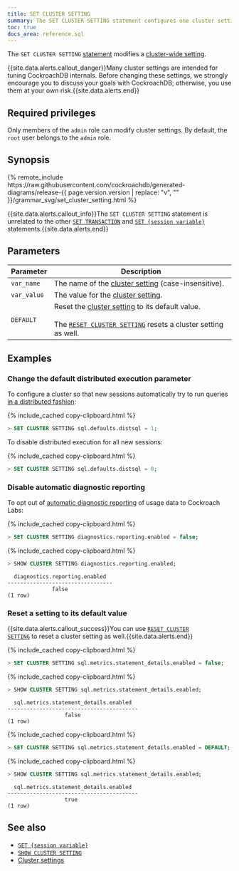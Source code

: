 ```yaml
---
title: SET CLUSTER SETTING
summary: The SET CLUSTER SETTING statement configures one cluster setting.
toc: true
docs_area: reference.sql
---
```


The `SET CLUSTER SETTING` [statement](sql-statements.html) modifies a [cluster-wide setting](cluster-settings.html).

{{site.data.alerts.callout_danger}}Many cluster settings are intended for tuning CockroachDB internals. Before changing these settings, we strongly encourage you to discuss your goals with CockroachDB; otherwise, you use them at your own risk.{{site.data.alerts.end}}


## Required privileges

Only members of the `admin` role can modify cluster settings. By default, the `root` user belongs to the `admin` role.

## Synopsis

<div>
{% remote_include https://raw.githubusercontent.com/cockroachdb/generated-diagrams/release-{{ page.version.version | replace: "v", "" }}/grammar_svg/set_cluster_setting.html %}
</div>

{{site.data.alerts.callout_info}}The <code>SET CLUSTER SETTING</code> statement is unrelated to the other <a href="set-transaction.html"><code>SET TRANSACTION</code></a> and <a href="set-vars.html"><code>SET {session variable}</code></a> statements.{{site.data.alerts.end}}

## Parameters

| Parameter | Description |
|-----------|-------------|
| `var_name` | The name of the [cluster setting](cluster-settings.html) (case-insensitive). |
| `var_value` | The value for the [cluster setting](cluster-settings.html). |
| `DEFAULT` | Reset the [cluster setting](cluster-settings.html) to its default value.<br><br>The [`RESET CLUSTER SETTING`](reset-cluster-setting.html) resets a cluster setting as well. |

## Examples

### Change the default distributed execution parameter

To configure a cluster so that new sessions automatically try to run queries [in a distributed fashion](https://www.cockroachlabs.com/blog/local-and-distributed-processing-in-cockroachdb/):

{% include_cached copy-clipboard.html %}
~~~ sql
> SET CLUSTER SETTING sql.defaults.distsql = 1;
~~~

To disable distributed execution for all new sessions:

{% include_cached copy-clipboard.html %}
~~~ sql
> SET CLUSTER SETTING sql.defaults.distsql = 0;
~~~

### Disable automatic diagnostic reporting

To opt out of [automatic diagnostic reporting](diagnostics-reporting.html) of usage data to Cockroach Labs:

{% include_cached copy-clipboard.html %}
~~~ sql
> SET CLUSTER SETTING diagnostics.reporting.enabled = false;
~~~

{% include_cached copy-clipboard.html %}
~~~ sql
> SHOW CLUSTER SETTING diagnostics.reporting.enabled;
~~~

~~~
  diagnostics.reporting.enabled
---------------------------------
              false
(1 row)
~~~

### Reset a setting to its default value

{{site.data.alerts.callout_success}}You can use <a href="reset-cluster-setting.html"><code>RESET CLUSTER SETTING</code></a> to reset a cluster setting as well.{{site.data.alerts.end}}

{% include_cached copy-clipboard.html %}
~~~ sql
> SET CLUSTER SETTING sql.metrics.statement_details.enabled = false;
~~~

{% include_cached copy-clipboard.html %}
~~~ sql
> SHOW CLUSTER SETTING sql.metrics.statement_details.enabled;
~~~

~~~
  sql.metrics.statement_details.enabled
-----------------------------------------
                  false
(1 row)
~~~

{% include_cached copy-clipboard.html %}
~~~ sql
> SET CLUSTER SETTING sql.metrics.statement_details.enabled = DEFAULT;
~~~

{% include_cached copy-clipboard.html %}
~~~ sql
> SHOW CLUSTER SETTING sql.metrics.statement_details.enabled;
~~~

~~~
  sql.metrics.statement_details.enabled
-----------------------------------------
                  true
(1 row)
~~~

## See also

- [`SET {session variable}`](set-vars.html)
- [`SHOW CLUSTER SETTING`](show-cluster-setting.html)
- [Cluster settings](cluster-settings.html)
